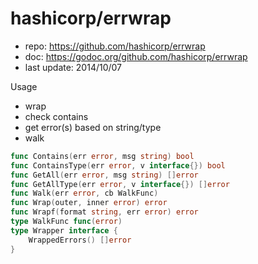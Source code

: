 # hashicorp/errwrap

- repo: https://github.com/hashicorp/errwrap
- doc: https://godoc.org/github.com/hashicorp/errwrap
- last update: 2014/10/07

Usage

- wrap
- check contains
- get error(s) based on string/type
- walk

````go
func Contains(err error, msg string) bool
func ContainsType(err error, v interface{}) bool
func GetAll(err error, msg string) []error
func GetAllType(err error, v interface{}) []error
func Walk(err error, cb WalkFunc)
func Wrap(outer, inner error) error
func Wrapf(format string, err error) error
type WalkFunc func(error)
type Wrapper interface {
    WrappedErrors() []error
}
````